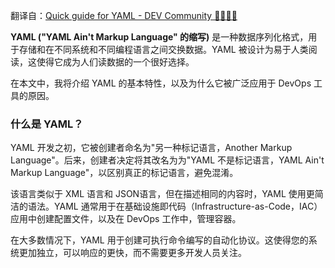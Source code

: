 翻译自：[Quick guide for YAML - DEV Community 👩‍💻👨‍💻](https://dev.to/mariamarsh/quick-guide-for-yaml-2i1a)



**YAML ("YAML Ain't Markup Language" 的缩写)** 是一种数据序列化格式，用于存储和在不同系统和不同编程语言之间交换数据。YAML 被设计为易于人类阅读，这使得它成为人们读数据的一个很好选择。



在本文中，我将介绍 YAML 的基本特性，以及为什么它被广泛应用于 DevOps 工具的原因。



### 什么是 YAML？

YAML 开发之初，它被创建者命名为"另一种标记语言，Another Markup Language"。后来，创建者决定将其改名为为"YAML 不是标记语言，YAML Ain't Markup Language"，以区别真正的标记语言，避免混淆。



该语言类似于 XML 语言和 JSON语言，但在描述相同的内容时，YAML 使用更简洁的语法。YAML 通常用于在基础设施即代码（Infrastructure-as-Code，IAC）应用中创建配置文件，以及在 DevOps 工作中，管理容器。



在大多数情况下，YAML 用于创建可执行命令编写的自动化协议。这使得您的系统更加独立，可以响应的更快，而不需要更多开发人员关注。








